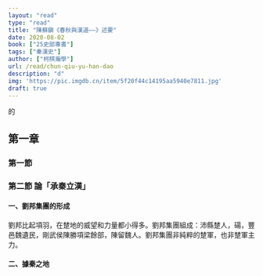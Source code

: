 ```yaml
---
layout: "read"
type: "read"
title: "陳蘇鎭《春秋與漢道——》述要"
date: 2020-08-02
book: ["25史部專書"]
tags: ["秦漢史"]
author: ["柯棋瀚學"]
url: /read/chun-qiu-yu-han-dao
description: "d"
img: 'https://pic.imgdb.cn/item/5f20f44c14195aa5940e7811.jpg'
draft: true
---
```


的

## 第一章

### 第一節

### 第二節 論「承秦立漢」

#### 一、劉邦集團的形成

劉邦比起項羽，在䠂地的威望和力量都小得多。劉邦集團組成：沛縣䠂人，碭，豐邑魏遺民，剛武侯陳勝項梁餘部，陳留魏人。劉邦集團非純粹的䠂軍，也非䠂軍主力。

#### 二、據秦之地













































